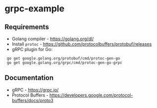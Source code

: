 # grpc-example

## Requirements
* Golang compiler - https://golang.org/dl/
* Install `protoc` - https://github.com/protocolbuffers/protobuf/releases
* gRPC plugin for Go:
```shell script
 go get google.golang.org/protobuf/cmd/protoc-gen-go 
 go get google.golang.org/grpc/cmd/protoc-gen-go-grpc
```

## Documentation
* gRPC - https://grpc.io/
* Protocol Buffers - https://developers.google.com/protocol-buffers/docs/proto3